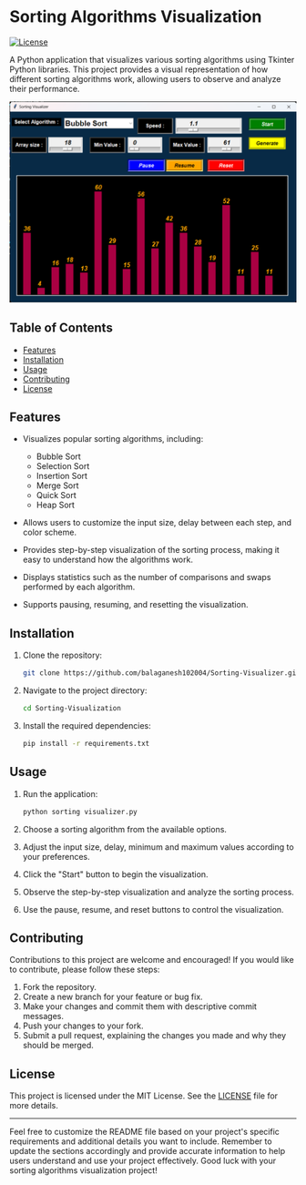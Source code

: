 # Sorting Algorithms Visualization

[![License](https://img.shields.io/badge/license-MIT-blue.svg)](https://opensource.org/licenses/MIT)

A Python application that visualizes various sorting algorithms using Tkinter Python libraries. This project provides a visual representation of how different sorting algorithms work, allowing users to observe and analyze their performance.

![Sorting Algorithms Visualization](sorting-Visualizer.png)

## Table of Contents

- [Features](#features)
- [Installation](#installation)
- [Usage](#usage)
- [Contributing](#contributing)
- [License](#license)

## Features

- Visualizes popular sorting algorithms, including:
  - Bubble Sort
  - Selection Sort
  - Insertion Sort
  - Merge Sort
  - Quick Sort
  - Heap Sort

- Allows users to customize the input size, delay between each step, and color scheme.
- Provides step-by-step visualization of the sorting process, making it easy to understand how the algorithms work.
- Displays statistics such as the number of comparisons and swaps performed by each algorithm.
- Supports pausing, resuming, and resetting the visualization.

## Installation

1. Clone the repository:

   ```bash
   git clone https://github.com/balaganesh102004/Sorting-Visualizer.git
   ```

2. Navigate to the project directory:

   ```bash
   cd Sorting-Visualization
   ```

3. Install the required dependencies:

   ```bash
   pip install -r requirements.txt
   ```

## Usage

1. Run the application:

   ```bash
   python sorting visualizer.py
   ```

2. Choose a sorting algorithm from the available options.
3. Adjust the input size, delay, minimum and maximum values according to your preferences.
4. Click the "Start" button to begin the visualization.
5. Observe the step-by-step visualization and analyze the sorting process.
6. Use the pause, resume, and reset buttons to control the visualization.

## Contributing

Contributions to this project are welcome and encouraged! If you would like to contribute, please follow these steps:

1. Fork the repository.
2. Create a new branch for your feature or bug fix.
3. Make your changes and commit them with descriptive commit messages.
4. Push your changes to your fork.
5. Submit a pull request, explaining the changes you made and why they should be merged.

## License

This project is licensed under the MIT License. See the [LICENSE](LICENSE) file for more details.

---

Feel free to customize the README file based on your project's specific requirements and additional details you want to include. Remember to update the sections accordingly and provide accurate information to help users understand and use your project effectively. Good luck with your sorting algorithms visualization project!
